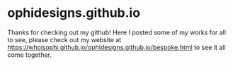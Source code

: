 # ophidesigns.github.io
Thanks for checking out my github! Here I posted some of my works for all to see, please check out my website at https://whoisophi.github.io/ophidesigns.github.io/bespoke.html to see it all come together.
